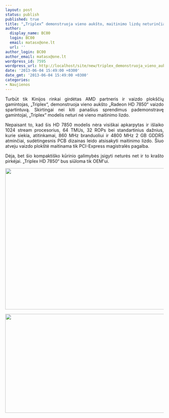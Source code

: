 ```yaml
---
layout: post
status: publish
published: true
title: "„Triplex“ demonstruoja vieno aukšto, maitinimo lizdų neturinčią, HD 7850"
author:
  display_name: BC00
  login: BC00
  email: matasx@one.lt
  url: ''
author_login: BC00
author_email: matasx@one.lt
wordpress_id: 7595
wordpress_url: http://localhost/site/new/triplex_demonstruoja_vieno_auksto_maitinimo_jungciu_neturincia_hd_7850/
date: '2013-06-04 15:49:00 +0300'
date_gmt: '2013-06-04 15:49:00 +0300'
categories:
- Naujienos
---
```

<p style="text-align: justify;">
	Turbūt tik Kinijos rinkai girdėtas AMD partneris ir vaizdo plok&scaron;čių gamintojas, &bdquo;Triplex&ldquo;, demonstruoja vieno auk&scaron;to &bdquo;Radeon HD 7850&ldquo; vaizdo spartintuvą. Skirtingai nei kiti pana&scaron;ius sprendimus pademonstravę gamintojai, &bdquo;Triplex&ldquo; modelis neturi nė vieno maitinimo lizdo.</p>
<p style="text-align: justify;">
	Nepaisant to, kad &scaron;is HD 7850 modelis nėra visi&scaron;kai apkarpytas ir i&scaron;laiko 1024 stream procesorius, 64 TMUs, 32 ROPs bei standartinius dažnius, kurie siekia, atitinkamai, 860 MHz branduoliui ir 4800 MHz 2 GB GDDR5 atminčiai, sudėtingesnis PCB dizainas leido atsisakyti maitinimo lizdo. &Scaron;iuo atveju vaizdo plok&scaron;tė maitinama tik PCI-Express magistralės pagalba.</p>
<p style="text-align: justify;">
	Dėja, bet &scaron;io kompakti&scaron;ko kūrinio galimybės įsigyti neturės net ir to kra&scaron;to pirkėjai. &bdquo;Triplex HD 7850&ldquo; bus siūloma tik OEM&#39;ui.</p>
<p>
	<a href="http://technews.lt/userfiles/41b.jpg"><img alt="" src="http://technews.lt/userfiles/41b.jpg" style="width: 520px; height: 450px;" /></a></p>
<p>
	<a href="http://technews.lt/userfiles/41c.jpg"><img alt="" src="http://technews.lt/userfiles/41c.jpg" style="width: 520px; height: 315px;" /></a></p>
